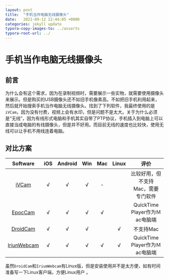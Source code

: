 ```yaml
---
layout: post
title:  "手机当作电脑无线摄像头"
date:   2021-09-12 22:44:05 +0800
categories: jekyll update
typora-copy-images-to: ../asserts
typora-root-url: ../
---
```


# 手机当作电脑无线摄像头
## 前言
为什么会有这个需求，因为在录制视频时，需要展示一些实物，就需要使用摄像头来展示。但是购买的USB摄像头还不如旧手机像素高。不如把旧手机利用起来，然后就开始搜索手机当作电脑无线摄像头。找到了下列软件，我最终使用的是`iVCam`，因为没有付费，视频上会有水印，但是问题不是太大。关于为什么必须是“无线”，因为有线形式电脑和手机其实自带了PTP协议，手机插入到电脑上可以直接当成电脑的有线摄像头，但是并不好用。而目前无线的速度也比较快，使用无线可以让手机不用线连着电脑。

## 对比方案

| Software | iOS | Android | Win | Mac | Linux | 评价 |
| :-: | :-: | :-:  | :-:  | :-:  | :-: | :-: |
| [iVCam](https://www.e2esoft.com/ivcam/) | √ | √ | √ |- | | 比较好用，但不支持Mac，需要专门软件 |
| [EpocCam](https://www.elgato.com/en/epoccam) |√  |√  | √ | √ |  |QuickTime Player作为Ｍac电脑端|
| [DroidCam](https://www.dev47apps.com/) | √ |√  | √ |  | √ |不支持Mac|
| [IriunWebcam](http://iriun.com/) | √ | √ | √ | √ | √ |QuickTime Player作为Ｍac电脑端|


虽然`DroidCam`和`IriumWebcam`有Linux版，但是安装使用并不是太方便，如有时间准备写一下Linux客户端，方便Linux用户 。



[1]: https://developer.android.com/reference/android/accessibilityservice/AccessibilityService
